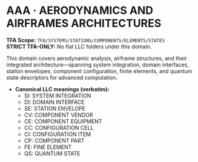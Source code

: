 # AAA · AERODYNAMICS AND AIRFRAMES ARCHITECTURES

**TFA Scope:** `TFA/SYSTEMS/STATIONS/COMPONENTS/ELEMENTS/STATES`  
**STRICT TFA-ONLY:** No flat LLC folders under this domain.

This domain covers aerodynamic analysis, airframe structures, and their integrated architecture—spanning system integration, domain interfaces, station envelopes, component configuration, finite elements, and quantum state descriptors for advanced computation.

- **Canonical LLC meanings (verbatim):**
  - SI: SYSTEM INTEGRATION
  - DI: DOMAIN INTERFACE
  - SE: STATION ENVELOPE
  - CV: COMPONENT VENDOR
  - CE: COMPONENT EQUIPMENT
  - CC: CONFIGURATION CELL
  - CI: CONFIGURATION ITEM
  - CP: COMPONENT PART
  - FE: FINE ELEMENT
  - QS: QUANTUM STATE